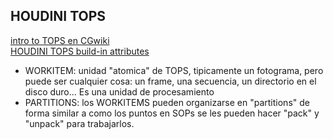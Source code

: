 ## HOUDINI TOPS    

[intro to TOPS en CGwiki](https://www.tokeru.com/cgwiki/HoudiniTops)   
[HOUDINI TOPS build-in attributes](https://www.sidefx.com/docs/houdini/tops/attributes.html#builtin)

- WORKITEM: unidad "atomica" de TOPS, tipicamente un fotograma, pero puede ser cualquier cosa: un frame, una secuencia, un directorio en el disco duro... Es una unidad de procesamiento    
- PARTITIONS: los WORKITEMS pueden organizarse en "partitions" de forma similar a como los puntos en SOPs se les pueden hacer "pack" y "unpack" para trabajarlos.
